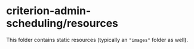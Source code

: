 # criterion-admin-scheduling/resources

This folder contains static resources (typically an `"images"` folder as well).
